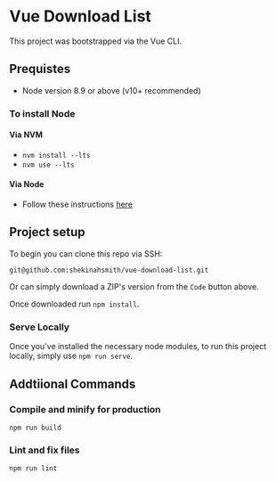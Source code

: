 # Vue Download List

This project was bootstrapped via the Vue CLI.

## Prequistes

- Node version 8.9 or above (v10+ recommended)

### To install Node

#### Via NVM

- `nvm install --lts`
- `nvm use --lts`

#### Via Node

- Follow these instructions [here](https://nodejs.org/en/)

## Project setup

To begin you can clone this repo via SSH:

```
git@github.com:shekinahsmith/vue-download-list.git
```

Or can simply download a ZIP's version from the `Code` button above.

Once downloaded run `npm install`.

### Serve Locally

Once you've installed the necessary node modules, to run this project locally, simply use `npm run serve`.

## Addtiional Commands

### Compile and minify for production

```
npm run build
```

### Lint and fix files

```
npm run lint
```
